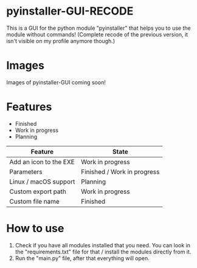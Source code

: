 # pyinstaller-GUI-RECODE
This is a GUI for the python module "pyinstaller" that helps you to use the module without commands! (Complete recode of the previous version, it isn't visible on my profile anymore though.)

# Images
Images of pyinstaller-GUI coming soon!

# Features
* Finished
* Work in progress
* Planning

| Feature | State |
| -------- | -------- |
| Add an icon to the EXE | Work in progress |
| Parameters | Finished / Work in progress |
| Linux / macOS support | Planning |
| Custom export path | Work in progress |
| Custom file name | Finished |

# How to use
1. Check if you have all modules installed that you need. You can look in the "requirements.txt" file for that / install the modules directly from it.
2. Run the "main.py" file, after that everything will open.
